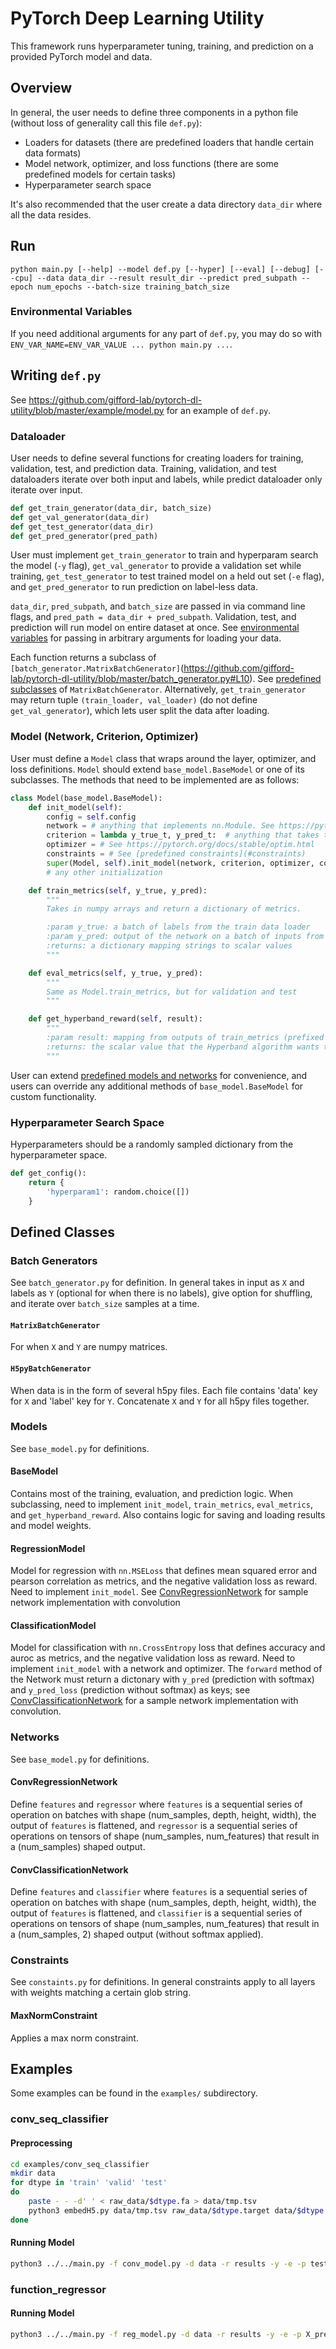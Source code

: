 # PyTorch Deep Learning Utility
This framework runs hyperparameter tuning, training, and prediction on a provided PyTorch model and data.

## Overview
In general, the user needs to define three components in a python file (without loss of generality call this file `def.py`):
* Loaders for datasets (there are predefined loaders that handle certain data formats)
* Model network, optimizer, and loss functions (there are some predefined models for certain tasks)
* Hyperparameter search space

It's also recommended that the user create a data directory `data_dir` where all the data resides.

## Run
```
python main.py [--help] --model def.py [--hyper] [--eval] [--debug] [--cpu] --data data_dir --result result_dir --predict pred_subpath --epoch num_epochs --batch-size training_batch_size
```

### Environmental Variables
If you need additional arguments for any part of `def.py`, you may do so with `ENV_VAR_NAME=ENV_VAR_VALUE ... python main.py ...`.


## Writing `def.py`
See https://github.com/gifford-lab/pytorch-dl-utility/blob/master/example/model.py for an example of `def.py`.

### Dataloader
User needs to define several functions for creating loaders for training, validation, test, and prediction data. Training, validation, and test dataloaders iterate over both input and labels, while predict dataloader only iterate over input.

```python
def get_train_generator(data_dir, batch_size)
def get_val_generator(data_dir)
def get_test_generator(data_dir)
def get_pred_generator(pred_path)
```

User must implement `get_train_generator` to train and hyperparam search the model (`-y` flag), `get_val_generator` to provide a validation set while training, `get_test_generator` to test trained model on a held out set (`-e` flag), and `get_pred_generator` to run prediction on label-less data.

`data_dir`, `pred_subpath`, and `batch_size` are passed in via command line flags, and `pred_path = data_dir + pred_subpath`. Validation, test, and prediction will run model on entire dataset at once. See [environmental variables](#environmental-variables) for passing in arbitrary arguments for loading your data.

Each function returns a subclass of `[batch_generator.MatrixBatchGenerator]`(https://github.com/gifford-lab/pytorch-dl-utility/blob/master/batch_generator.py#L10). See [predefined subclasses](#batch-generators) of `MatrixBatchGenerator`. Alternatively, `get_train_generator` may return tuple `(train_loader, val_loader)` (do not define `get_val_generator`), which lets user split the data after loading.

### Model (Network, Criterion, Optimizer)
User must define a `Model` class that wraps around the layer, optimizer, and loss definitions. `Model` should extend `base_model.BaseModel` or one of its subclasses. The methods that need to be implemented are as follows:

```python
class Model(base_model.BaseModel):
    def init_model(self):
        config = self.config
        network = # anything that implements nn.Module. See https://pytorch.org/docs/stable/nn.html#containers
        criterion = lambda y_true_t, y_pred_t:  # anything that takes the tensors y_true_t and y_pred_t and returns a tensor loss scalar. See https://pytorch.org/docs/stable/nn.html#loss-functions for examples
        optimizer = # See https://pytorch.org/docs/stable/optim.html
        constraints = # See [predefined constraints](#constraints)
        super(Model, self).init_model(network, criterion, optimizer, constraints=constraints)
        # any other initialization

    def train_metrics(self, y_true, y_pred):
        """
        Takes in numpy arrays and return a dictionary of metrics.

        :param y_true: a batch of labels from the train data loader
        :param y_pred: output of the network on a batch of inputs from the train data loader
        :returns: a dictionary mapping strings to scalar values
        """

    def eval_metrics(self, y_true, y_pred):
        """
        Same as Model.train_metrics, but for validation and test
        """

    def get_hyperband_reward(self, result):
        """
        :param result: mapping from outputs of train_metrics (prefixed by 'train_') and eval_metrics (prefixed by 'val_')
        :returns: the scalar value that the Hyperband algorithm wants to maximize
        """
```

User can extend [predefined models and networks](#models) for convenience, and users can override any additional methods of `base_model.BaseModel` for custom functionality.

### Hyperparameter Search Space
Hyperparameters should be a randomly sampled dictionary from the hyperparameter space.

```python
def get_config():
    return {
        'hyperparam1': random.choice([])
    }
```

## Defined Classes
### Batch Generators
See `batch_generator.py` for definition. In general takes in input as `X` and labels as `Y` (optional for when there is no labels), give option for shuffling, and iterate over `batch_size` samples at a time.

#### `MatrixBatchGenerator`
For when `X` and `Y` are numpy matrices.

#### `H5pyBatchGenerator`
When data is in the form of several h5py files. Each file contains 'data' key for `X` and 'label' key for `Y`. Concatenate `X` and `Y` for all h5py files together.

### Models
See `base_model.py` for definitions.

#### BaseModel
Contains most of the training, evaluation, and prediction logic. When subclassing, need to implement `init_model`, `train_metrics`, `eval_metrics`, and `get_hyperband_reward`. Also contains logic for saving and loading results and model weights.

#### RegressionModel
Model for regression with `nn.MSELoss` that defines mean squared error and pearson correlation as metrics, and the negative validation loss as reward. Need to implement `init_model`. See [ConvRegressionNetwork](#convregressionnetwork) for sample network implementation with convolution

#### ClassificationModel
Model for classification with `nn.CrossEntropy` loss that defines accuracy and auroc as metrics, and the negative validation loss as reward. Need to implement `init_model` with a network and optimizer. The `forward` method of the Network must return a dictonary with `y_pred` (prediction with softmax) and `y_pred_loss` (prediction without softmax) as keys; see [ConvClassificationNetwork](#convclassificationnetwork) for a sample network implementation with convolution.


### Networks
See `base_model.py` for definitions.

#### ConvRegressionNetwork
Define `features` and `regressor` where `features` is a sequential series of operation on batches with shape (num_samples, depth, height, width), the output of `features` is flattened, and `regressor` is a sequential series of operations on tensors of shape (num_samples, num_features) that result in a (num_samples) shaped output.

#### ConvClassificationNetwork
Define `features` and `classifier` where `features` is a sequential series of operation on batches with shape (num_samples, depth, height, width), the output of `features` is flattened, and `classifier` is a sequential series of operations on tensors of shape (num_samples, num_features) that result in a (num_samples, 2) shaped output (without softmax applied).

### Constraints
See `constaints.py` for definitions. In general constraints apply to all layers with weights matching a certain glob string.

#### MaxNormConstraint
Applies a max norm constraint.

## Examples
Some examples can be found in the `examples/` subdirectory.

### conv_seq_classifier
#### Preprocessing
```bash
cd examples/conv_seq_classifier
mkdir data
for dtype in 'train' 'valid' 'test'
do
	paste - - -d' ' < raw_data/$dtype.fa > data/tmp.tsv
	python3 embedH5.py data/tmp.tsv raw_data/$dtype.target data/$dtype.h5
done
```

#### Running Model
```bash
python3 ../../main.py -f conv_model.py -d data -r results -y -e -p test.h5.batch* -ep 20 -bs 100
```

### function_regressor
#### Running Model
```bash
python3 ../../main.py -f reg_model.py -d data -r results -y -e -p X_pred.csv -ep 50 -bs 100
```
